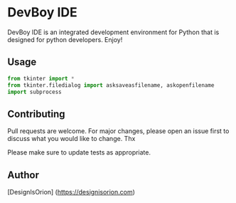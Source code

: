 # DevBoy IDE

DevBoy IDE is an integrated development environment for Python that is designed for python developers.
Enjoy!

## Usage

```python
from tkinter import *
from tkinter.filedialog import asksaveasfilename, askopenfilename
import subprocess
```

## Contributing
Pull requests are welcome. For major changes, please open an issue first to discuss what you would like to change. Thx

Please make sure to update tests as appropriate.

## Author
[DesignIsOrion] (https://designisorion.com)
